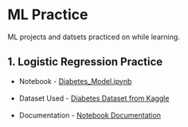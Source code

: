 # ML Practice

ML projects and datsets practiced on while learning.

## 1. Logistic Regression Practice

- Notebook - [Diabetes_Model.ipynb](/diabetes_classification_task/Model.ipynb)<br/><br/>
- Dataset Used - [Diabetes Dataset from Kaggle](/diabetes_classification_task/diabetes.csv)<br/><br/>
- Documentation - [Notebook Documentation](/diabetes_classification_task/README.md)